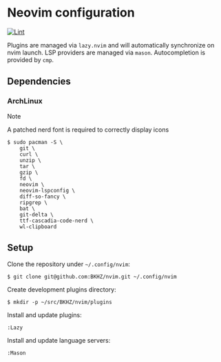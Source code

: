 # Neovim configuration
[![Lint](https://github.com/BKHZ/nvim/actions/workflows/lint.yml/badge.svg?branch=main)](https://github.com/BKHZ/nvim/actions/workflows/lint.yml)

Plugins are managed via `lazy.nvim` and will automatically synchronize on nvim launch. LSP providers are managed via
`mason`. Autocompletion is provided by `cmp`.

## Dependencies

### ArchLinux

> [!NOTE]
> A patched nerd font is required to correctly display icons

```
$ sudo pacman -S \
	git \
	curl \
	unzip \
	tar \
	gzip \
	fd \
	neovim \
	neovim-lspconfig \
	diff-so-fancy \
	ripgrep \
	bat \
	git-delta \
	ttf-cascadia-code-nerd \
	wl-clipboard
```

## Setup

Clone the repository under `~/.config/nvim`:
```
$ git clone git@github.com:BKHZ/nvim.git ~/.config/nvim
```

Create development plugins directory:
```
$ mkdir -p ~/src/BKHZ/nvim/plugins
```

Install and update plugins:
```
:Lazy
```

Install and update language servers:
```
:Mason
```
